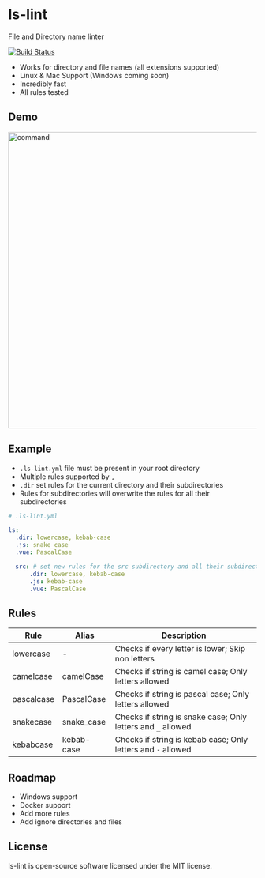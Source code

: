 # ls-lint

File and Directory name linter

[![Build Status](http://ci.loeffel.io/api/badges/loeffel-io/ls-lint/status.svg)](http://ci.loeffel.io/loeffel-io/ls-lint)

- Works for directory and file names (all extensions supported)
- Linux & Mac Support (Windows coming soon)
- Incredibly fast
- All rules tested

## Demo

<img src="https://i.imgur.com/plZml7D.gif" alt="command" width="600">

## Example

- `.ls-lint.yml` file must be present in your root directory
- Multiple rules supported by `,`
- `.dir` set rules for the current directory and their subdirectories
- Rules for subdirectories will overwrite the rules for all their subdirectories

```yaml
# .ls-lint.yml

ls:
  .dir: lowercase, kebab-case 
  .js: snake_case
  .vue: PascalCase

  src: # set new rules for the src subdirectory and all their subdirectories
      .dir: lowercase, kebab-case
      .js: kebab-case
      .vue: PascalCase
```

## Rules

| Rule       | Alias       | Description                                                  |
| ---------- | ----------- | ------------------------------------------------------------ |
| lowercase  | -           | Checks if every letter is lower; Skip non letters            |
| camelcase  | camelCase   | Checks if string is camel case; Only letters allowed         |
| pascalcase | PascalCase  | Checks if string is pascal case; Only letters allowed        |
| snakecase  | snake_case  | Checks if string is snake case; Only letters and `_` allowed |
| kebabcase  | kebab-case  | Checks if string is kebab case; Only letters and `-` allowed |

## Roadmap

- Windows support
- Docker support
- Add more rules
- Add ignore directories and files

## License

ls-lint is open-source software licensed under the MIT license.